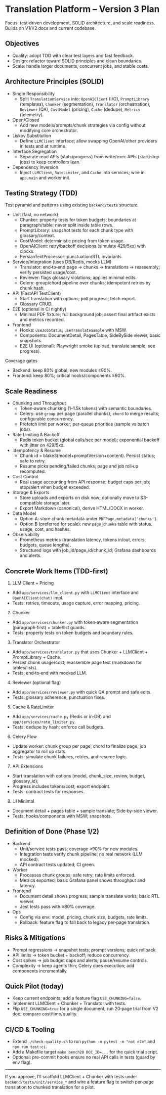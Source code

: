 # Translation Platform – Version 3 Plan

Focus: test‑driven development, SOLID architecture, and scale readiness. Builds on V1/V2 docs and current codebase.

## Objectives

- Quality: adopt TDD with clear test layers and fast feedback.
- Design: refactor toward SOLID principles and clean boundaries.
- Scale: handle larger documents, concurrent jobs, and stable costs.

## Architecture Principles (SOLID)

- Single Responsibility
  - Split `TranslationService` into: `OpenAIClient` (I/O), `PromptLibrary` (templates), `Chunker` (segmentation), `Translator` (orchestration), `Reviewer` (QA), `CostModel` (pricing), `Cache` (dedupe), `Metrics` (telemetry).
- Open/Closed
  - Add new models/prompts/chunk strategies via config without modifying core orchestrator.
- Liskov Substitution
  - Define `LLMClient` interface; allow swapping OpenAI/other providers in tests and at runtime.
- Interface Segregation
  - Separate read APIs (stats/progress) from write/exec APIs (start/stop jobs) to keep controllers lean.
- Dependency Inversion
  - Inject `LLMClient`, `RateLimiter`, and `Cache` into services; wire in `app.main` and worker init.

## Testing Strategy (TDD)

Test pyramid and patterns using existing `backend/tests` structure.

- Unit (fast, no network)
  - Chunker: property tests for token budgets; boundaries at paragraph/table; never split inside table rows.
  - PromptLibrary: snapshot tests for each chunk type with glossary/context.
  - CostModel: deterministic pricing from token usage.
  - OpenAIClient: retry/backoff decisions (simulate 429/5xx) with clocks.
  - PersianTextProcessor: punctuation/RTL invariants.
- Service/Integration (uses DB/Redis, mocks LLM)
  - Translator: end‑to‑end page → chunks → translations → reassembly; verify persisted usage/cost.
  - Reviewer: flags glossary violations; applies minimal edits.
  - Celery: group/chord pipeline over chunks; idempotent retries by chunk hash.
- API (FastAPI TestClient)
  - Start translation with options; poll progress; fetch export.
  - Glossary CRUD.
- E2E (optional in CI nightly)
  - Minimal PDF fixture; full background job; assert final artifact exists and metrics recorded.
- Frontend
  - Hooks: `useJobStatus`, `useTranslateSample` with MSW.
  - Components: DocumentDetail, PagesTable, SideBySide viewer, basic snapshots.
  - E2E UI (optional): Playwright smoke (upload, translate sample, see progress).

Coverage gates
- Backend: keep 80% global; new modules ≥90%.
- Frontend: keep 80%; critical hooks/components ≥90%.

## Scale Readiness

- Chunking and Throughput
  - Token‑aware chunking (1–1.5k tokens) with semantic boundaries.
  - Celery: use `group` per page (parallel chunks), `chord` to merge results; configurable concurrency.
  - Prefetch limit per worker; per‑queue priorities (sample vs batch jobs).
- Rate Limiting & Backoff
  - Redis token bucket (global calls/sec per model); exponential backoff with jitter on 429/5xx.
- Idempotency & Resume
  - Chunk id = blake3(model+promptVersion+content). Persist status; safe to retry.
  - Resume picks pending/failed chunks; page and job roll‑up recomputed.
- Cost Control
  - Real usage accounting from API response; budget caps per job; stop/alert when budget exceeded.
- Storage & Exports
  - Store uploads and exports on disk now; optionally move to S3-compatible storage later.
  - Export Markdown (canonical), derive HTML/DOCX in worker.
- Data Model
  - Option A: store chunk metadata under `PDFPage.metadata['chunks']`.
  - Option B (preferred for scale): new `page_chunks` table with status, usage, cost, and hashes.
- Observability
  - Prometheus metrics (translation latency, tokens in/out, errors, budgets, queue lengths).
  - Structured logs with job_id/page_id/chunk_id; Grafana dashboards and alerts.

## Concrete Work Items (TDD‑first)

1) LLM Client + Pricing
- Add `app/services/llm_client.py` with `LLMClient` interface and `OpenAIClient(chat)` impl.
- Tests: retries, timeouts, usage capture, error mapping, pricing.

2) Chunker
- Add `app/services/chunker.py` with token‑aware segmentation (paragraph‑first) + table/list guards.
- Tests: property tests on token budgets and boundary rules.

3) Translator Orchestrator
- Add `app/services/translator.py` that uses Chunker + LLMClient + PromptLibrary + Cache.
- Persist chunk usage/cost; reassemble page text (markdown for tables/lists).
- Tests: end‑to‑end with mocked LLM.

4) Reviewer (optional flag)
- Add `app/services/reviewer.py` with quick QA prompt and safe edits.
- Tests: glossary adherence, punctuation fixes.

5) Cache & RateLimiter
- Add `app/services/cache.py` (Redis or in‑DB) and `app/services/rate_limiter.py`.
- Tests: dedupe by hash; enforce call budgets.

6) Celery Flow
- Update worker: chunk group per page; chord to finalize page; job aggregator to roll up stats.
- Tests: simulate chunk failures, retries, and resume logic.

7) API Extensions
- Start translation with options (model, chunk_size, review, budget, glossary_id);
- Progress includes tokens/cost; export endpoint.
- Tests: contract tests for responses.

8) UI Minimal
- Document detail + pages table + sample translate; Side‑by‑side viewer.
- Tests: hooks/components with MSW; snapshots.

## Definition of Done (Phase 1/2)

- Backend
  - Unit/service tests pass; coverage ≥90% for new modules.
  - Integration tests verify chunk pipeline; no real network (LLM mocked).
  - API contract tests updated; CI green.
- Worker
  - Processes chunk groups; safe retry; rate limits enforced.
  - Metrics exported; basic Grafana panel shows throughput and latency.
- Frontend
  - Document detail shows progress; sample translate works; basic RTL viewer.
  - Jest tests pass with ≥80% coverage.
- Ops
  - Config via env: model, pricing, chunk size, budgets, rate limits.
  - Rollback: feature flag to fall back to legacy per‑page translation.

## Risks & Mitigations

- Prompt regressions → snapshot tests; prompt versions; quick rollback.
- API limits → token bucket + backoff; reduce concurrency.
- Cost spikes → job budget caps and alerts; pause/resume controls.
- Complexity → keep agents thin; Celery does execution; add components incrementally.

## Quick Pilot (today)

- Keep current endpoints; add a feature flag `USE_CHUNKING=false`.
- Implement LLMClient + Chunker + Translator with tests.
- Flip `USE_CHUNKING=true` for a single document; run 20‑page trial from V2 doc; compare cost/time/quality.

## CI/CD & Tooling

- Extend `./check-quality.sh` to run `python -m pytest -m "not e2e"` and `npm run test:ci`.
- Add a Makefile target `make bench20 DOC_ID=...` for the quick trial script.
- Optional: pre-commit hooks ensure no real API calls in tests (guard by env flag).

---

If you approve, I’ll scaffold LLMClient + Chunker with tests under `backend/tests/unit/service_*` and wire a feature flag to switch per‑page translation to chunked translation for a pilot.
